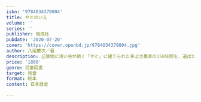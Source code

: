 ```yaml
---
isbn: '9784034379004'
title: やとのいえ
volume: ''
series: ''
publisher: 偕成社
pubdate: '2020-07-20'
cover: 'https://cover.openbd.jp/9784034379004.jpg'
author: 八尾慶次／著
description: 丘陵地に浅い谷が続く「やと」に建てられた茅ぶき農家の150年間を、道ばたの十六らかんさんと一緒に定観測で見ていきます。
price: '1800'
genre: 児童図書
target: 児童
format: 絵本
content: 日本歴史

---
```

